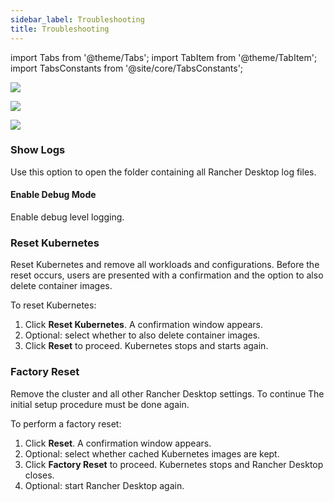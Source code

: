 ```yaml
---
sidebar_label: Troubleshooting
title: Troubleshooting
---
```


import Tabs from '@theme/Tabs';
import TabItem from '@theme/TabItem';
import TabsConstants from '@site/core/TabsConstants';

<head>
  <link rel="canonical" href="https://docs.rancherdesktop.io/ui/troubleshooting"/>
</head>

<Tabs groupId="os" defaultValue={TabsConstants.defaultOs}>
<TabItem value="Windows">

![](rd-versioned-asset://ui-main/Windows_Troubleshooting.png)

</TabItem>
<TabItem value="macOS">

![](rd-versioned-asset://ui-main/macOS_Troubleshooting.png)

</TabItem>
<TabItem value="Linux">

![](rd-versioned-asset://ui-main/Linux_Troubleshooting.png)

</TabItem>
</Tabs>

### Show Logs

Use this option to open the folder containing all Rancher Desktop log files.

#### Enable Debug Mode

Enable debug level logging.

### Reset Kubernetes

Reset Kubernetes and remove all workloads and configurations. Before the reset occurs, users are presented with a confirmation and the option to also delete container images.

To reset Kubernetes:

1. Click **Reset Kubernetes**. A confirmation window appears.
1. Optional: select whether to also delete container images.
1. Click **Reset** to proceed. Kubernetes stops and starts again.

### Factory Reset

Remove the cluster and all other Rancher Desktop settings. To continue The initial setup procedure must be done again.

To perform a factory reset:

1. Click **Reset**. A confirmation window appears.
1. Optional: select whether cached Kubernetes images are kept.
1. Click **Factory Reset** to proceed. Kubernetes stops and Rancher Desktop closes.
1. Optional: start Rancher Desktop again.


